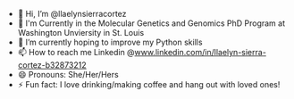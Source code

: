 - 👋 Hi, I’m @llaelynsierracortez
- 👀 I'm Currently in the Molecular Genetics and Genomics PhD Program at Washington Unviersity in St. Louis
- 🌱 I’m currently hoping to improve my Python skills
- 📫 How to reach me Linkedin @www.linkedin.com/in/llaelyn-sierra-cortez-b32873212
- 😄 Pronouns: She/Her/Hers
- ⚡ Fun fact: I love drinking/making coffee and hang out with loved ones!

<!---
llaelynsierracortez/llaelynsierracortez is a ✨ special ✨ repository because its `README.md` (this file) appears on your GitHub profile.
You can click the Preview link to take a look at your changes.
--->
